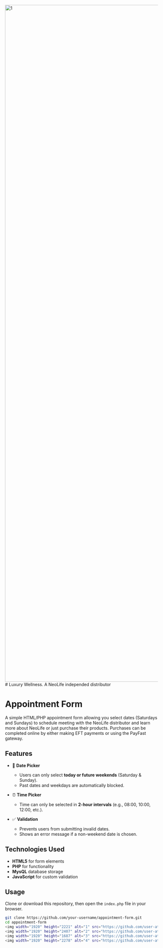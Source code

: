 <img width="1920" height="2221" alt="1" src="https://github.com/user-attachments/assets/f819523b-6538-4fa6-830d-cfddeed7f402" /># Luxury Wellness. A NeoLife independed distributor
# Appointment Form

A simple HTML/PHP appointment form allowing you select dates (Saturdays and Sundays) to schedule meeting with the NeoLife distributor and learn more about NeoLife or just purchase their products.
Purchases can be completed online by either making EFT payments or using the PayFast gateway.

## Features

- 📅 **Date Picker**
  - Users can only select **today or future weekends** (Saturday & Sunday).
  - Past dates and weekdays are automatically blocked.

- ⏰ **Time Picker**
  - Time can only be selected in **2-hour intervals** (e.g., 08:00, 10:00, 12:00, etc.).

- ✅ **Validation**
  - Prevents users from submitting invalid dates.
  - Shows an error message if a non-weekend date is chosen.

## Technologies Used

- **HTML5** for form elements
- **PHP** for functionality
- **MysQL** database storage
- **JavaScript** for custom validation

## Usage

Clone or download this repository, then open the `index.php` file in your browser.

```bash
git clone https://github.com/your-username/appointment-form.git
cd appointment-form
<img width="1920" height="2221" alt="1" src="https://github.com/user-attachments/assets/86920650-6d92-4d77-9731-ba625e0a850f" />
<img width="1920" height="2407" alt="2" src="https://github.com/user-attachments/assets/f1d2c2d2-b7b4-4541-8d59-0b437d064ea7" />
<img width="1920" height="1687" alt="3" src="https://github.com/user-attachments/assets/94081ba4-1d64-4e31-b628-c3644206519c" />
<img width="1920" height="2278" alt="4" src="https://github.com/user-attachments/assets/71116877-0214-4097-95c9-b416a8e72511" />
